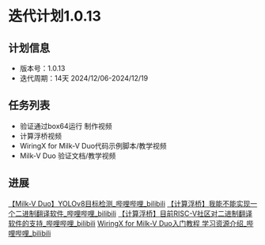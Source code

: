 # 迭代计划1.0.13

## 计划信息

- 版本号：1.0.13
- 迭代周期：14天 2024/12/06-2024/12/19

## 任务列表

- 验证通过box64运行 制作视频
- 计算浮桥视频 
- WiringX for Milk-V Duo代码示例脚本/教学视频
- Milk-V Duo 验证文档/教学视频


## 进展
[【Milk-V Duo】YOLOv8目标检测_哔哩哔哩_bilibili](https://www.bilibili.com/video/BV1AWqUYGEaS/?spm_id_from=333.999.0.0&vd_source=417238cd96b1b549d14bcb35a9da3cf0)
[【计算浮桥】我能不能实现一个二进制翻译软件_哔哩哔哩_bilibili](https://www.bilibili.com/video/BV1ZQqiYeEZn/?spm_id_from=333.999.0.0&vd_source=417238cd96b1b549d14bcb35a9da3cf0)
[【计算浮桥】目前RISC-V社区对二进制翻译软件的支持_哔哩哔哩_bilibili](https://www.bilibili.com/video/BV1zQqiYeExv/?spm_id_from=333.999.0.0&vd_source=417238cd96b1b549d14bcb35a9da3cf0)
[WiringX for Milk-V Duo入门教程 学习资源介绍_哔哩哔哩_bilibili](https://www.bilibili.com/video/BV1m4BKYAE1V/?spm_id_from=333.999.0.0&vd_source=417238cd96b1b549d14bcb35a9da3cf0)
